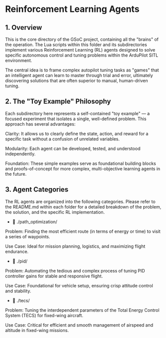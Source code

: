 # Reinforcement Learning Agents
## 1. Overview
This is the core directory of the GSoC project, containing all the "brains" of the operation. The Lua scripts within this folder and its subdirectories implement various Reinforcement Learning (RL) agents designed to solve specific autonomous control and tuning problems within the ArduPilot SITL environment.

The central idea is to frame complex autopilot tuning tasks as "games" that an intelligent agent can learn to master through trial and error, ultimately discovering solutions that are often superior to manual, human-driven tuning.

## 2. The "Toy Example" Philosophy
Each subdirectory here represents a self-contained "toy example" — a focused experiment that isolates a single, well-defined problem. This approach has several advantages:

Clarity: It allows us to clearly define the state, action, and reward for a specific task without a confusion of unrelated variables.

Modularity: Each agent can be developed, tested, and understood independently.

Foundation: These simple examples serve as foundational building blocks and proofs-of-concept for more complex, multi-objective learning agents in the future.

## 3. Agent Categories
The RL agents are organized into the following categories. Please refer to the README.md within each folder for a detailed breakdown of the problem, the solution, and the specific RL implementation.

- 📁 ./path_optimization/

Problem: Finding the most efficient route (in terms of energy or time) to visit a series of waypoints.

Use Case: Ideal for mission planning, logistics, and maximizing flight endurance.

- 📁 ./pid/

Problem: Automating the tedious and complex process of tuning PID controller gains for stable and responsive flight.

Use Case: Foundational for vehicle setup, ensuring crisp attitude control and stability.

- 📁 ./tecs/

Problem: Tuning the interdependent parameters of the Total Energy Control System (TECS) for fixed-wing aircraft.

Use Case: Critical for efficient and smooth management of airspeed and altitude in fixed-wing missions.
